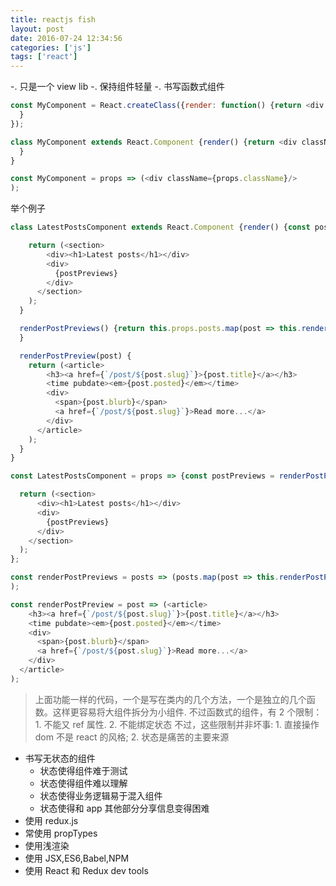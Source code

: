 ```yaml
---
title: reactjs fish
layout: post
date: 2016-07-24 12:34:56
categories: ['js']
tags: ['react']
---
```


-. 只是一个 view lib
-. 保持组件轻量
-. 书写函数式组件
```javascript
const MyComponent = React.createClass({render: function() {return <div className={this.props.className}/>;
  }
});
```
```javascript
class MyComponent extends React.Component {render() {return <div className={this.props.className}/>;
  }
}
```
```javascript
const MyComponent = props => (<div className={props.className}/>
);
```
举个例子
```javascript
class LatestPostsComponent extends React.Component {render() {const postPreviews = renderPostPreviews();

    return (<section>
        <div><h1>Latest posts</h1></div>
        <div>
          {postPreviews}
        </div>
      </section>
    );
  }

  renderPostPreviews() {return this.props.posts.map(post => this.renderPostPreview(post));
  }

  renderPostPreview(post) {
    return (<article>
        <h3><a href={`/post/${post.slug}`}>{post.title}</a></h3>
        <time pubdate><em>{post.posted}</em></time>
        <div>
          <span>{post.blurb}</span>
          <a href={`/post/${post.slug}`}>Read more...</a>
        </div>
      </article>
    );
  }
}
```
```javascript
const LatestPostsComponent = props => {const postPreviews = renderPostPreviews(props.posts);

  return (<section>
      <div><h1>Latest posts</h1></div>
      <div>
        {postPreviews}
      </div>
    </section>
  );
};

const renderPostPreviews = posts => (posts.map(post => this.renderPostPreview(post))
);

const renderPostPreview = post => (<article>
    <h3><a href={`/post/${post.slug}`}>{post.title}</a></h3>
    <time pubdate><em>{post.posted}</em></time>
    <div>
      <span>{post.blurb}</span>
      <a href={`/post/${post.slug}`}>Read more...</a>
    </div>
  </article>
);

```
> 上面功能一样的代码，一个是写在类内的几个方法，一个是独立的几个函数。这样更容易将大组件拆分为小组件.
> 不过函数式的组件，有 2 个限制： 1. 不能又 ref 属性. 2. 不能绑定状态
> 不过，这些限制并非坏事: 1. 直接操作 dom 不是 react 的风格; 2. 状态是痛苦的主要来源
- 书写无状态的组件
  - 状态使得组件难于测试
  - 状态使得组件难以理解
  - 状态使得业务逻辑易于混入组件
  - 状态使得和 app 其他部分分享信息变得困难
- 使用 redux.js
- 常使用 propTypes
- 使用浅渲染
- 使用 JSX,ES6,Babel,NPM
- 使用 React 和 Redux dev tools


